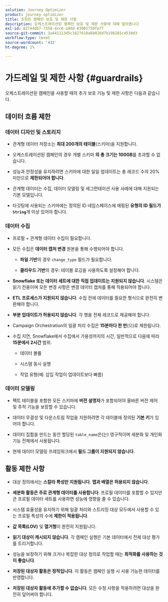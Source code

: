 ```yaml
---
solution: Journey Optimizer
product: journey optimizer
title: 조정된 캠페인 보호 및 제한 사항
description: 오케스트레이션된 캠페인 보호 및 제한 사항에 대해 알아봅니다
exl-id: 82744db7-7358-4cc6-a9dd-03001759fef7
source-git-commit: 3a44111345c1627610a6b026d7b19b281c4538d3
workflow-type: tm+mt
source-wordcount: '432'
ht-degree: 1%

---
```



# 가드레일 및 제한 사항 {#guardrails}

오케스트레이션된 캠페인을 사용할 때의 추가 보호 기능 및 제한 사항은 다음과 같습니다.

## 데이터 흐름 제한

### 데이터 디자인 및 스토리지

* 관계형 데이터 저장소는 **최대 200개의 테이블**(스키마)을 지원합니다.

* 오케스트레이션된 캠페인의 경우 개별 스키마 **의 총 크기는 100GB**&#x200B;를 초과할 수 없습니다.

* 성능과 안정성을 유지하려면 스키마에 대한 일일 업데이트는 총 레코드 수의 20% 미만으로 **제한되어야 합니다**.

* 관계형 데이터는 수집, 데이터 모델링 및 세그먼테이션 사용 사례에 대해 지원되는 기본 모델입니다.

* 타깃팅에 사용되는 스키마에는 정의된 ID 네임스페이스에 매핑된 **유형의 ID 필드가`String`**&#x200B;개 이상 있어야 합니다.

### 데이터 수집

* 프로필 + 관계형 데이터 수집이 필요합니다.

* 모든 수집은 **데이터 캡처 변경** 원본을 통해 수행되어야 합니다.

   * **파일 기반**&#x200B;의 경우 `change_type` 필드가 필요합니다.

   * **클라우드 기반**&#x200B;의 경우: 테이블 로깅을 사용하도록 설정해야 합니다.

* **Snowflake 또는 데이터 세트에 대한 직접 업데이트는 지원되지 않습니다**. 시스템은 읽기 전용이며 모든 변경 사항은 변경 데이터 캡처를 통해 적용되어야 합니다.

* **ETL 프로세스가 지원되지 않습니다**. 수집 전에 데이터를 필요한 형식으로 완전히 변환해야 합니다.

* **부분 업데이트가 허용되지 않습니다**. 각 행을 전체 레코드로 제공해야 합니다.

* Campaign Orchestration의 일괄 처리 수집은 **15분마다 한 번**(으)로 제한됩니다.

* 수집 지연, Snowflake에서 수집에서 가용성까지의 시간, 일반적으로 다음에 따라 **15분에서 2시간** 범위.

   * 데이터 볼륨

   * 시스템 동시 실행

   * 작업 유형(예: 삽입 작업이 업데이트보다 빠름)

### 데이터 모델링

* 팩트 테이블을 포함한 모든 스키마에 **버전 설명자**&#x200B;가 포함되어야 올바른 버전 제어 및 추적 기능을 보장할 수 있습니다.

* 데이터 무결성 및 다운스트림 작업을 지원하려면 각 테이블에 정의된 **기본 키**&#x200B;가 있어야 합니다.

* 데이터 집합을 만드는 동안 할당된 `table_name`은(는) 영구적이며 세분화 및 개인화 기능 전체에서 사용됩니다.

* 현재 데이터 모델링 프레임워크에서 **필드 그룹이 지원되지 않습니다**.

## 활동 제한 사항

* 대상 정의에서는 **스칼라 특성만 지원됩니다**. **맵과 배열은 허용되지 않습니다**.

* **세분화 활동은 주로 관계형 데이터를 사용합니다**. 프로필 데이터를 포함할 수 있지만 큰 프로필 데이터 세트를 사용하면 성능에 영향을 줄 수 있습니다.

* 시스템 효율성을 유지하기 위해 일괄 처리와 스트리밍 대상 모두에서 사용할 수 있는 프로필 특성의 수에 **제한이 적용됩니다**.

* **값 목록(LOV)** 및 **열거형**&#x200B;이 완전히 지원됩니다.

* **읽기 대상이 캐시되지 않습니다**. 각 캠페인 실행은 기본 데이터에서 전체 대상 평가를 트리거합니다.

* 성능을 보장하기 위해 크거나 복잡한 대상 정의로 작업할 때는 **최적화를 사용하는 것이 좋습니다**.

* **저장된 대상자 활동은 정적입니다**. 이 활동은 캠페인 실행 시 사용 가능한 데이터를 반영합니다.

* **저장된 대상자 활동에 추가할 수 없습니다**. 모든 수정 사항을 적용하려면 대상을 완전히 덮어써야 합니다.
